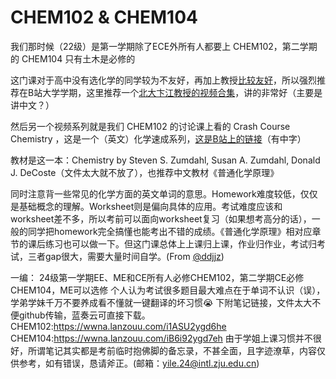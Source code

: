 # CHEM102 & CHEM104

我们那时候（22级）是第一学期除了ECE外所有人都要上 CHEM102，第二学期的 CHEM104 只有土木是必修的

这门课对于高中没有选化学的同学较为不友好，再加上教授[比较友好](https://chalaoshi.click/t/6630/)，所以强烈推荐在B站大学学期，这里推荐一个[北大卞江教授的视频合集](https://www.bilibili.com/video/BV1Cs41187Qd)，讲的非常好（主要是讲中文？）

然后另一个视频系列就是我们 CHEM102 的讨论课上看的 Crash Course Chemistry ，这是一个（英文）化学速成系列，[这是B站上的链接](https://www.bilibili.com/video/BV19a4y1L7wT)（有中字）

教材是这一本：Chemistry by Steven S. Zumdahl, Susan A. Zumdahl, Donald J. DeCoste（文件太大就不放了），也推荐中文教材《普通化学原理》

同时注意背一些常见的化学方面的英文单词的意思。Homework难度较低，仅仅是基础概念的理解。Worksheet则是偏向具体的应用。考试难度应该和worksheet差不多，所以考前可以面向worksheet复习（如果想考高分的话），一般的同学把homework完全搞懂也能考出不错的成绩。《普通化学原理》相对应章节的课后练习也可以做一下。但这门课总体上上课归上课，作业归作业，考试归考试，三者gap很大，需要大量时间自学。(From [@ddjjz](https://github.com/ddjjz))

一编：
24级第一学期EE、ME和CE所有人必修CHEM102，第二学期CE必修CHEM104，ME可以选修
个人认为考试很多题目最大难点在于单词不认识（误），学弟学妹千万不要养成看不懂就一键翻译的坏习惯😭
下附笔记链接，文件太大不便github传输，蓝奏云可直接下载。
CHEM102:https://wwna.lanzouu.com/i1ASU2ygd6he
CHEM104:https://wwna.lanzouu.com/iB6i92ygd7eh
由于学姐上课习惯并不很好，所谓笔记其实都是考前临时抱佛脚的备忘录，不甚全面，且字迹潦草，内容仅供参考，如有错误，恳请斧正。(邮箱：yile.24@intl.zju.edu.cn)
